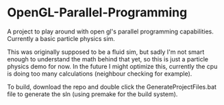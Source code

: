 # OpenGL-Parallel-Programming
A project to play around with open gl's parallel programming capabilities. Currently a basic particle physics sim.

This was originally supposed to be a fluid sim, but sadly I'm not smart enough to understand the math behind that yet, so this is just a particle physics demo for now.
In the future I might optimize this, currently the cpu is doing too many calculations (neighbour checking for example).

To build, download the repo and double click the GenerateProjectFiles.bat file to generate the sln (using premake for the build system).
